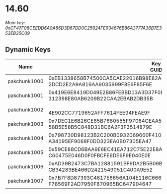 # 14.60

###### *Main key: 0xCF47F08CEEDD6A0A86D3D67DD0C25924FE934676B86A3777A36B7E353EB35C09*

## Dynamic Keys

| Name         | Key<br/>GUID                                                                                            |
|--------------|---------------------------------------------------------------------------------------------------------|
| pakchunk1000 | 0xEB1338658B74500CA5CAE22016B98E82AE1F6151F60A113340D725F0A190174A<br/>2DCD2E2A9A816AA9035999F8E6F85F6E |
| pakchunk1001 | 0x419E6E8419D049E2B86FEBBD13A3D37F0EE3DAC70F3133D7E1F153389588C043<br/>312398E80AB6209B22CAA2EBAB2DB35B |
| pakchunk1002 | <br/>4E902CC7719652AFF7614FEE94FEAE9F                                                                   |
| pakchunk1003 | 0x7DEC1E6B26CE85B7680555F97064CEAA5C788DFDC674F98A6A711F726DEDB943<br/>58B5E58B5C848D31BC6A2F3F3514879E |
| pakchunk1004 | 0x798730D98123B2C200B0932069660F41008115C46FBE48FD5A845557E3F7701A<br/>A34195EF9068F0DD323EA0B07305EA47 |
| pakchunk1005 | 0x59CE88CD6BAA9E6EC41EA712C75E22E8AC17C25E3E3E642AD7CD0448C751FB4F<br/>C60475E046D0F0FBCFE6DE6F9E040E0E |
| pakchunk1006 | 0xAD39B2473C7BA12881591BF9DA2B5B09B00594B232ED6E9D6680DC7F24CC9B2A<br/>CB34283BE466D2421549051C400A9E52 |
| pakchunk1007 | 0x7B7F8D87393C4817E6656A104E116C6669F226CD80A09F8B40380CCF8E580141<br/>F78569F2AD7950F870965BC647904647 |
